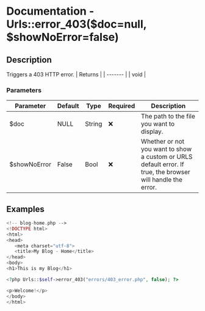 # Documentation - Urls::error_403($doc=null, $showNoError=false)
## Description
Triggers a 403 HTTP error.
| Returns |
| ------- |
|  void   |

### Parameters
| Parameter | Default |  Type  |      Required      | Description |
| --------- | ------- | ------ | ------------------ | ----------- |
|   $doc    | NULL    | String | :x:                | The path to the file you want to display. |
| $showNoError | False | Bool  | :x:                | Whether or not you want to show a custom or URLS default error. If true, the browser will handle the error. |
## Examples
```PHP
<!-- blog-home.php -->
<!DOCTYPE html>
<html>
<head>
   <meta charset="utf-8">
   <title>My Blog - Home</title>
</head>
<body>
<h1>This is my Blog</h1>

<?php Urls::$self->error_403("errors/403_error.php", false); ?>

<p>Welcome!</p>
</body>
</html>
```
